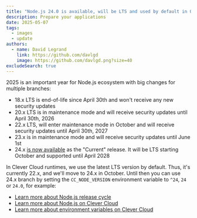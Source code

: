 ```yaml
---
title: "Node.js 24.0 is available, will be LTS and used by default in October"
description: Prepare your applications
date: 2025-05-07
tags:
  - images
  - update
authors:
  - name: David Legrand
    link: https://github.com/davlgd
    image: https://github.com/davlgd.png?size=40
excludeSearch: true
---
```


2025 is an important year for Node.js ecosystem with big changes for multiple branches:
- 18.x LTS is end-of-life since April 30th and won't receive any new security updates
- 20.x LTS is in maintenance mode and will receive security updates until April 30th, 2026
- 22.x LTS, will enter maintenance mode in October and will receive security updates until April 30th, 2027
- 23.x is in maintenance mode and will receive security updates until June 1st
- 24.x [is now available](https://nodejs.org/en/blog/release/v24.0.0) as the "Current" release. It will be LTS starting October and supported until April 2028

In Clever Cloud runtimes, we use the latest LTS version by default. Thus, it's currently 22.x, and we'll move to 24.x in October. Until then you can use 24.x branch by setting the `CC_NODE_VERSION` environment variable to `^24`, `24` or `24.0`, for example:

* [Learn more about Node.js release cycle](https://nodejs.org/en/about/releases/)
* [Learn more about Node.js on Clever Cloud](/developers/doc/applications/nodejs/)
* [Learn more about environment variables on Clever Cloud](/developers/doc/reference/reference-environment-variables/)
